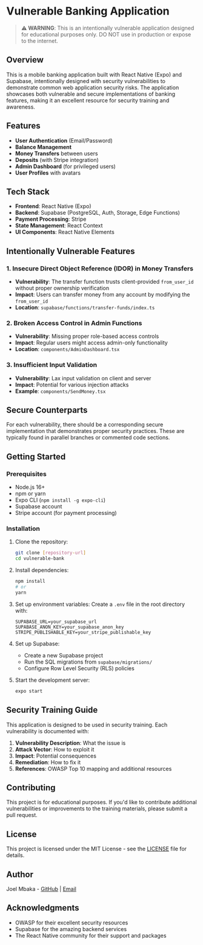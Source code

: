 # Vulnerable Banking Application

> **⚠️ WARNING**: This is an intentionally vulnerable application designed for educational purposes only. DO NOT use in production or expose to the internet.

## Overview

This is a mobile banking application built with React Native (Expo) and Supabase, intentionally designed with security vulnerabilities to demonstrate common web application security risks. The application showcases both vulnerable and secure implementations of banking features, making it an excellent resource for security training and awareness.

## Features

- **User Authentication** (Email/Password)
- **Balance Management**
- **Money Transfers** between users
- **Deposits** (with Stripe integration)
- **Admin Dashboard** (for privileged users)
- **User Profiles** with avatars

## Tech Stack

- **Frontend**: React Native (Expo)
- **Backend**: Supabase (PostgreSQL, Auth, Storage, Edge Functions)
- **Payment Processing**: Stripe
- **State Management**: React Context
- **UI Components**: React Native Elements

## Intentionally Vulnerable Features

### 1. Insecure Direct Object Reference (IDOR) in Money Transfers
- **Vulnerability**: The transfer function trusts client-provided `from_user_id` without proper ownership verification
- **Impact**: Users can transfer money from any account by modifying the `from_user_id`
- **Location**: `supabase/functions/transfer-funds/index.ts`

### 2. Broken Access Control in Admin Functions
- **Vulnerability**: Missing proper role-based access controls
- **Impact**: Regular users might access admin-only functionality
- **Location**: `components/AdminDashboard.tsx`

### 3. Insufficient Input Validation
- **Vulnerability**: Lax input validation on client and server
- **Impact**: Potential for various injection attacks
- **Example**: `components/SendMoney.tsx`

## Secure Counterparts

For each vulnerability, there should be a corresponding secure implementation that demonstrates proper security practices. These are typically found in parallel branches or commented code sections.

## Getting Started

### Prerequisites

- Node.js 16+
- npm or yarn
- Expo CLI (`npm install -g expo-cli`)
- Supabase account
- Stripe account (for payment processing)

### Installation

1. Clone the repository:
   ```bash
   git clone [repository-url]
   cd vulnerable-bank
   ```

2. Install dependencies:
   ```bash
   npm install
   # or
   yarn
   ```

3. Set up environment variables:
   Create a `.env` file in the root directory with:
   ```
   SUPABASE_URL=your_supabase_url
   SUPABASE_ANON_KEY=your_supabase_anon_key
   STRIPE_PUBLISHABLE_KEY=your_stripe_publishable_key
   ```

4. Set up Supabase:
   - Create a new Supabase project
   - Run the SQL migrations from `supabase/migrations/`
   - Configure Row Level Security (RLS) policies

5. Start the development server:
   ```bash
   expo start
   ```

## Security Training Guide

This application is designed to be used in security training. Each vulnerability is documented with:

1. **Vulnerability Description**: What the issue is
2. **Attack Vector**: How to exploit it
3. **Impact**: Potential consequences
4. **Remediation**: How to fix it
5. **References**: OWASP Top 10 mapping and additional resources

## Contributing

This project is for educational purposes. If you'd like to contribute additional vulnerabilities or improvements to the training materials, please submit a pull request.

## License

This project is licensed under the MIT License - see the [LICENSE](LICENSE) file for details.

## Author

Joel Mbaka - [GitHub](https://github.com/joelmbaka) | [Email](mailto:mbakajoe26@gmail.com)

## Acknowledgments

- OWASP for their excellent security resources
- Supabase for the amazing backend services
- The React Native community for their support and packages
